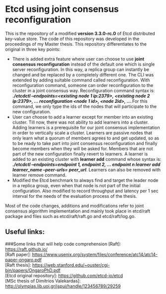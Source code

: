 # Etcd using joint consensus reconfiguration

This is the repository of a modified **version 3.3.0-rc.0** of Etcd distributed key-value store. The code of this repository was developed in the proceedings of my Master thesis. This repository differentiates to the original in three key points:

* There is added extra feature where user can choose to use **joint consensus reconfiguration** instead of the default one which is single server reconfiguration. In this way, a replica group can instantly be changed and be replaced by a completely different one. The CLI was extended by adding suitable command called reconfiguration. With reconfiguration command, someone can order reconfiguration to the cluster in a joint consensus way. Reconfiguration command syntax is: ***./etcdctl –endpoints=<existing node 1 ip:2379>, <existing node 2 ip:2379>, ...<existing node n ip:2379> reconfiguration <node 1 id>, <node 2id>, ...<node n id>***.For this command, we only type the ids of the nodes that will participate to the new configuration.
* User can choose to add a learner except for member into an existing cluster. Till now, there was not ability to add learners into a cluster.  Adding learners is a prerequisite for our joint consensus implementation in order to vertically scale a cluster. Learners are passive nodes that only learn what a quorum of members agrees to and get updated, so as to be ready to take part into joint consensus reconfiguration and finally become members when they will be asked for. Members that are not part of the new configuration finally revert to learners. A learner is added to an existing cluster with **learner add** command whose syntax is: ***./etcdctl –endpoints=endpoint 1, endpoint 2, ... endpoint n learner add learner_name –peer-urls= peer_url***. Learners can also be removed with learner remove command.
* Modified the Etcd benchmark to always find and target the leader node in a replica group, even when that node is not part of the initial configuration. Also modified to record throughput and latency per 1 sec interval for the needs of the evaluation process of the thesis.

Most of the code changes, additions and modifications refer to joint consensus algorithm implementation and mainly took place in etcd/raft package and files such as etcd/raft/raft.go and etcd/raft/log.go.

## Useful links:
###Some links that will help code comprehension
 [Raft]: https://raft.github.io/ <br/>
 [Raft paper]: https://www.usenix.org/system/files/conference/atc14/atc14-paper-ongaro.pdf <br/>
 [Raft thesis]: https://web.stanford.edu/~ouster/cgi-bin/papers/OngaroPhD.pdf <br/>
 [Etcd original repository]: https://github.com/etcd-io/etcd <br/>
 [MSc thesis of Dimitrios Valekardas]: http://olympias.lib.uoi.gr/jspui/handle/123456789/29259 <br/>
